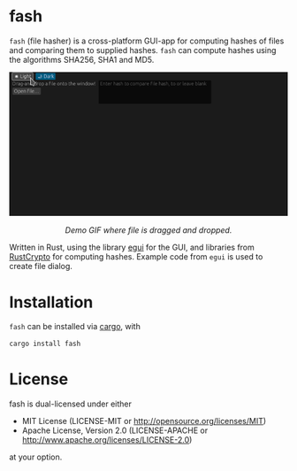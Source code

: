 # fash

`fash` (file hasher) is a cross-platform GUI-app for computing hashes of files and comparing them to supplied hashes. `fash` can compute hashes using the algorithms SHA256, SHA1 and MD5.

<div align="center">
  <img src="assets/demo.gif" alt="Demo GIF of FeO running."/>
  <p>
    <i>Demo GIF where file is dragged and dropped.</i>
  </p>
</div>

Written in Rust, using the library <a href="https://github.com/emilk/egui">egui</a> for the GUI, and libraries from <a href="https://github.com/RustCrypto">RustCrypto</a> for computing hashes. Example code from `egui` is used to create file dialog.


# Installation

`fash` can be installed via <a href="https://rust-lang.org/tools/install">cargo</a>, with

```bash
cargo install fash
```

# License

fash is dual-licensed under either

* MIT License (LICENSE-MIT or http://opensource.org/licenses/MIT)
* Apache License, Version 2.0 (LICENSE-APACHE or http://www.apache.org/licenses/LICENSE-2.0)

at your option. 